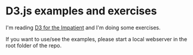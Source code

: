 # D3.js examples and exercises

I'm reading [D3 for the Impatient](https://www.oreilly.com/library/view/d3-for-the/9781492046783/) and I'm doing some exercises.

If you want to use/see the examples, please start a local webserver in the root folder of the repo.

